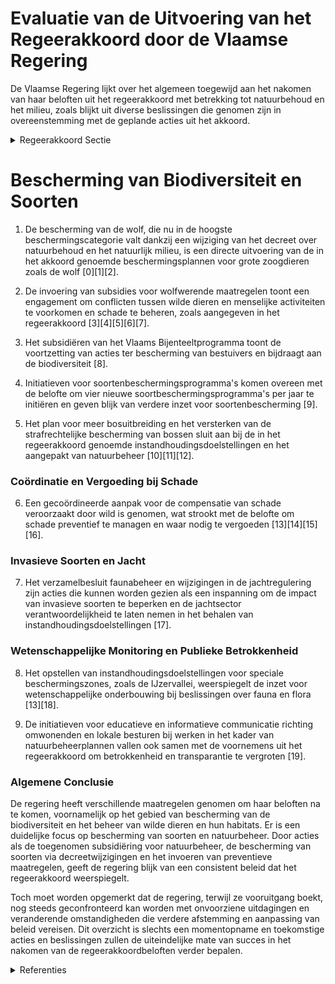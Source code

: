 # Evaluatie van de Uitvoering van het Regeerakkoord door de Vlaamse Regering

De Vlaamse Regering lijkt over het algemeen toegewijd aan het nakomen van haar beloften uit het regeerakkoord met betrekking tot natuurbehoud en het milieu, zoals blijkt uit diverse beslissingen die genomen zijn in overeenstemming met de geplande acties uit het akkoord.

<details>
        <summary>Regeerakkoord Sectie </summary>
        <p>2.3.4 Soorten We zetten verder in op de uitvoering van soorten-beschermingsprogramma’s op het terrein, met betere coördinatie, afstemming en opvolging. We houden het tempo aan van vier nieuwe soortbe-schermingsprogramma’s per jaar. We pakken de sterke achteruitgang van de (wilde) bijen, bestuivers en andere insecten aan via een actieprogramma gericht op tuinen, publiek groen en landbouwgebied. Vandaag stellen we de terugkeer van grote zoogdieren als wolf, lynx, bever en otter vast in onze contreien. We monitoren hun aanwezigheid en onderzoeken hun effecten binnen Vlaanderen. Desgevallend zetten we in op preventie en vergoe-ding van schade. Het populatiebeheer van ever-zwijnen wordt rationeel en wetenschappelijk onderbouwd aangepakt. De relevante actoren worden betrokken. We vergroten de betrokkenheid en verantwoorde-lijkheid van de jachtsector in het realiseren van de instandhoudingsdoelstellingen. Op basis van wetenschappelijke monitoring stellen we de bejaagbaarheid bij van kwetsbare en zeldzame soorten die achteruitgaan. We perken de impact van invasieve, uitheemse soorten in. Vlaanderen zet een gecoördineerde aanpak op, waarin alle bestuursniveaus hun verantwoordelijkheid nemen, en waarbij we private eigenaars, grondgebruikers en terreinbe-herende organisaties betrekken. </p>
        </details> 

# Bescherming van Biodiversiteit en Soorten

1. De bescherming van de wolf, die nu in de hoogste beschermingscategorie valt dankzij een wijziging van het decreet over natuurbehoud en het natuurlijk milieu, is een directe uitvoering van de in het akkoord genoemde beschermingsplannen voor grote zoogdieren zoals de wolf \[0\]\[1\]\[2\].
    
2. De invoering van subsidies voor wolfwerende maatregelen toont een engagement om conflicten tussen wilde dieren en menselijke activiteiten te voorkomen en schade te beheren, zoals aangegeven in het regeerakkoord \[3\]\[4\]\[5\]\[6\]\[7\].

3. Het subsidiëren van het Vlaams Bijenteeltprogramma toont de voortzetting van acties ter bescherming van bestuivers en bijdraagt aan de biodiversiteit \[8\].

4. Initiatieven voor soortenbeschermingsprogramma's komen overeen met de belofte om vier nieuwe soortbeschermingsprogramma's per jaar te initiëren en geven blijk van verdere inzet voor soortenbescherming \[9\].

5. Het plan voor meer bosuitbreiding en het versterken van de strafrechtelijke bescherming van bossen sluit aan bij de in het regeerakkoord genoemde instandhoudingsdoelstellingen en het aangepakt van natuurbeheer \[10\]\[11\]\[12\].

### Coördinatie en Vergoeding bij Schade

6. Een gecoördineerde aanpak voor de compensatie van schade veroorzaakt door wild is genomen, wat strookt met de belofte om schade preventief te managen en waar nodig te vergoeden \[13\]\[14\]\[15\]\[16\].

### Invasieve Soorten en Jacht

7. Het verzamelbesluit faunabeheer en wijzigingen in de jachtregulering zijn acties die kunnen worden gezien als een inspanning om de impact van invasieve soorten te beperken en de jachtsector verantwoordelijkheid te laten nemen in het behalen van instandhoudingsdoelstellingen \[17\].

### Wetenschappelijke Monitoring en Publieke Betrokkenheid

8. Het opstellen van instandhoudingsdoelstellingen voor speciale beschermingszones, zoals de IJzervallei, weerspiegelt de inzet voor wetenschappelijke onderbouwing bij beslissingen over fauna en flora \[13\]\[18\].

9. De initiatieven voor educatieve en informatieve communicatie richting omwonenden en lokale besturen bij werken in het kader van natuurbeheerplannen vallen ook samen met de voornemens uit het regeerakkoord om betrokkenheid en transparantie te vergroten \[19\].

### Algemene Conclusie

De regering heeft verschillende maatregelen genomen om haar beloften na te komen, voornamelijk op het gebied van bescherming van de biodiversiteit en het beheer van wilde dieren en hun habitats. Er is een duidelijke focus op bescherming van soorten en natuurbeheer. Door acties als de toegenomen subsidiëring voor natuurbeheer, de bescherming van soorten via decreetwijzigingen en het invoeren van preventieve maatregelen, geeft de regering blijk van een consistent beleid dat het regeerakkoord weerspiegelt.

Toch moet worden opgemerkt dat de regering, terwijl ze vooruitgang boekt, nog steeds geconfronteerd kan worden met onvoorziene uitdagingen en veranderende omstandigheden die verdere afstemming en aanpassing van beleid vereisen. Dit overzicht is slechts een momentopname en toekomstige acties en beslissingen zullen de uiteindelijke mate van succes in het nakomen van de regeerakkoordbeloften verder bepalen.

<details>
        <summary> Referenties</summary>
        **[\[0\]](https://beslissingenvlaamseregering.vlaanderen.be/?search=Bescherming%20wolf%3A%20diersoort%20van%20communautair%20belang&dateOption=select&startDate=2020-07-10T08%3A00%3A00Z&endDate=2020-07-10T08%3A00%3A00Z)** : **(2020-07-10)** Bescherming wolf: diersoort van communautair belang 

**[\[1\]](https://beslissingenvlaamseregering.vlaanderen.be/?search=Bescherming%20wolf%3A%20diersoort%20van%20communautair%20belang&dateOption=select&startDate=2020-06-05T08%3A00%3A00Z&endDate=2020-06-05T08%3A00%3A00Z)** : **(2020-06-05)** Bescherming wolf: diersoort van communautair belang 

**[\[2\]](https://beslissingenvlaamseregering.vlaanderen.be/?search=Bescherming%20wolf%3A%20diersoort%20van%20communautair%20belang&dateOption=select&startDate=2020-04-30T08%3A00%3A00Z&endDate=2020-04-30T08%3A00%3A00Z)** : **(2020-04-30)** Bescherming wolf: diersoort van communautair belang 

**[\[3\]](https://beslissingenvlaamseregering.vlaanderen.be/?search=Vaststellen%20regels%20subsidi%C3%ABring%20wolfwerende%20maatregelen&dateOption=select&startDate=2021-09-24T08%3A00%3A00Z&endDate=2021-09-24T08%3A00%3A00Z)** : **(2021-09-24)** Vaststellen regels subsidiëring wolfwerende maatregelen 

**[\[4\]](https://beslissingenvlaamseregering.vlaanderen.be/?search=Subsidi%C3%ABring%20wolfwerende%20maatregelen&dateOption=select&startDate=2021-07-16T06%3A00%3A00Z&endDate=2021-07-16T06%3A00%3A00Z)** : **(2021-07-16)** Subsidiëring wolfwerende maatregelen 

**[\[5\]](https://beslissingenvlaamseregering.vlaanderen.be/?search=Vaststellen%20regels%20subsidi%C3%ABring%20niet-professionele%20veehouders%20voor%20wolfwerende%20maatregelen&dateOption=select&startDate=2021-11-26T09%3A00%3A00Z&endDate=2021-11-26T09%3A00%3A00Z)** : **(2021-11-26)** Vaststellen regels subsidiëring niet-professionele veehouders voor wolfwerende maatregelen 

**[\[6\]](https://beslissingenvlaamseregering.vlaanderen.be/?search=Vaststellen%20regels%20subsidi%C3%ABring%20niet-professionele%20veehouders%20voor%20wolfwerende%20maatregelen&dateOption=select&startDate=2021-10-08T08%3A00%3A00Z&endDate=2021-10-08T08%3A00%3A00Z)** : **(2021-10-08)** Vaststellen regels subsidiëring niet-professionele veehouders voor wolfwerende maatregelen 

**[\[7\]](https://beslissingenvlaamseregering.vlaanderen.be/?search=Wolfwerende%20maatregelen%3A%20wijziging%20bevoegdheid%20toekenning%20subsidies&dateOption=select&startDate=2023-04-28T08%3A00%3A00Z&endDate=2023-04-28T08%3A00%3A00Z)** : **(2023-04-28)** Wolfwerende maatregelen: wijziging bevoegdheid toekenning subsidies 

**[\[8\]](https://beslissingenvlaamseregering.vlaanderen.be/?search=407.000%20euro%20subsidie%20vzw%20Vlaams%20Bijenteeltprogramma%20voor%20het%20bijenteeltjaar%202022&dateOption=select&startDate=2021-12-17T09%3A00%3A00Z&endDate=2021-12-17T09%3A00%3A00Z)** : **(2021-12-17)** 407.000 euro subsidie vzw Vlaams Bijenteeltprogramma voor het bijenteeltjaar 2022 

**[\[9\]]** : **(2020-01-10)**  

**[\[10\]](https://beslissingenvlaamseregering.vlaanderen.be/?search=Bosuitbreidingsdecreet&dateOption=select&startDate=2021-07-19T18%3A30%3A00Z&endDate=2021-07-19T18%3A30%3A00Z)** : **(2021-07-19)** Bosuitbreidingsdecreet 

**[\[11\]](https://beslissingenvlaamseregering.vlaanderen.be/?search=Bosuitbreidingsdecreet&dateOption=select&startDate=2022-05-13T08%3A00%3A00Z&endDate=2022-05-13T08%3A00%3A00Z)** : **(2022-05-13)** Bosuitbreidingsdecreet 

**[\[12\]](https://beslissingenvlaamseregering.vlaanderen.be/?search=Bosuitbreidingsdecreet&dateOption=select&startDate=2022-02-18T09%3A00%3A00Z&endDate=2022-02-18T09%3A00%3A00Z)** : **(2022-02-18)** Bosuitbreidingsdecreet 

**[\[13\]](https://beslissingenvlaamseregering.vlaanderen.be/?search=Instandhoudingsdoelstellingen%20IJzervallei&dateOption=select&startDate=2021-07-16T06%3A00%3A00Z&endDate=2021-07-16T06%3A00%3A00Z)** : **(2021-07-16)** Instandhoudingsdoelstellingen IJzervallei 

**[\[14\]](https://beslissingenvlaamseregering.vlaanderen.be/?search=Kortlopende%20beheerovereenkomsten%20binnen%20beheergebieden%20voor%20soortenbescherming%3A%20wijziging%20subsidiebesluit&dateOption=select&startDate=2021-04-30T08%3A00%3A00Z&endDate=2021-04-30T08%3A00%3A00Z)** : **(2021-04-30)** Kortlopende beheerovereenkomsten binnen beheergebieden voor soortenbescherming: wijziging subsidiebesluit 

**[\[15\]](https://beslissingenvlaamseregering.vlaanderen.be/?search=Verlenging%20verhoogde%20subsidi%C3%ABring%20van%20planning%2C%20ontwikkeling%20en%20uitvoering%20van%20ge%C3%AFntegreerd%20natuurbeheer&dateOption=select&startDate=2023-06-30T08%3A00%3A00Z&endDate=2023-06-30T08%3A00%3A00Z)** : **(2023-06-30)** Verlenging verhoogde subsidiëring van planning, ontwikkeling en uitvoering van geïntegreerd natuurbeheer 

**[\[16\]](https://beslissingenvlaamseregering.vlaanderen.be/?search=Kortlopende%20beheerovereenkomsten%20binnen%20beheergebieden%20voor%20soortenbescherming%3A%20wijziging%20subsidiebesluit&dateOption=select&startDate=2021-06-18T08%3A00%3A00Z&endDate=2021-06-18T08%3A00%3A00Z)** : **(2021-06-18)** Kortlopende beheerovereenkomsten binnen beheergebieden voor soortenbescherming: wijziging subsidiebesluit 

**[\[17\]](https://beslissingenvlaamseregering.vlaanderen.be/?search=Verzamelbesluit%20faunabeheer&dateOption=select&startDate=2023-10-20T08%3A00%3A00Z&endDate=2023-10-20T08%3A00%3A00Z)** : **(2023-10-20)** Verzamelbesluit faunabeheer 

**[\[18\]](https://beslissingenvlaamseregering.vlaanderen.be/?search=Instandhoudingsdoelstellingen%20en%20prioriteiten%20speciale%20beschermingszone%20IJzervallei&dateOption=select&startDate=2022-03-18T09%3A00%3A00Z&endDate=2022-03-18T09%3A00%3A00Z)** : **(2022-03-18)** Instandhoudingsdoelstellingen en prioriteiten speciale beschermingszone IJzervallei 

**[\[19\]](https://beslissingenvlaamseregering.vlaanderen.be/?search=Werken%20in%20het%20kader%20van%20natuurbeheerplannen&dateOption=select&startDate=2022-07-15T08%3A00%3A00Z&endDate=2022-07-15T08%3A00%3A00Z)** : **(2022-07-15)** Werken in het kader van natuurbeheerplannen 
        </details> 


